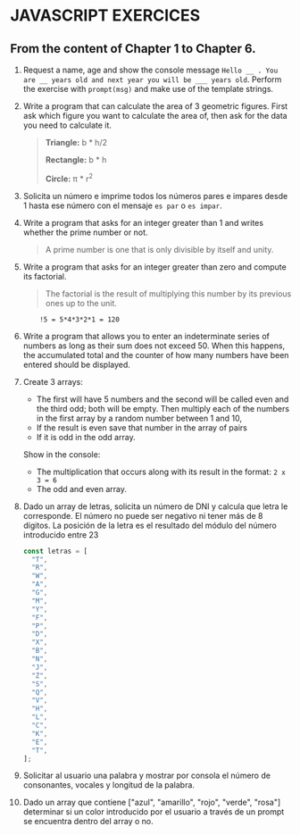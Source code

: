 # JAVASCRIPT EXERCICES

## From the content of Chapter 1 to Chapter 6.

1.  Request a name, age and show the console message `Hello __ . You are __ years old and next year you will be ___ years old`. Perform the exercise with `prompt(msg)` and make use of the template strings.

2.  Write a program that can calculate the area of 3 geometric figures. First ask which figure you want to calculate the area of, then ask for the data you need to calculate it.

    > **Triangle:** b \* h/2
    >
    > **Rectangle:** b \* h
    >
    > **Circle:** π \* r<sup>2</sup>

3.  Solicita un número e imprime todos los números pares e impares desde 1 hasta ese número con el mensaje `es par` o `es impar`.

4.  Write a program that asks for an integer greater than 1 and writes whether the prime number or not.

    > A prime number is one that is only divisible by itself and unity.

5.  Write a program that asks for an integer greater than zero and compute its factorial.

    > The factorial is the result of multiplying this number by its previous ones up to the unit.

            !5 = 5*4*3*2*1 = 120

6.  Write a program that allows you to enter an indeterminate series of numbers as long as their sum does not exceed 50. When this happens, the accumulated total and the counter of how many numbers have been entered should be displayed.

7.  Create 3 arrays:

    - The first will have 5 numbers and the second will be called even and the third odd; both will be empty. Then multiply each of the numbers in the first array by a random number between 1 and 10,
    - If the result is even save that number in the array of pairs
    - If it is odd in the odd array.

    Show in the console:

    - The multiplication that occurs along with its result in the format: `2 x 3 = 6`
    - The odd and even array.

8.  Dado un array de letras, solicita un número de DNI y calcula que letra le corresponde. El número no puede ser negativo ni tener más de 8 dígitos. La posición de la letra es el resultado del módulo del número introducido entre 23

    ```js
    const letras = [
      "T",
      "R",
      "W",
      "A",
      "G",
      "M",
      "Y",
      "F",
      "P",
      "D",
      "X",
      "B",
      "N",
      "J",
      "Z",
      "S",
      "Q",
      "V",
      "H",
      "L",
      "C",
      "K",
      "E",
      "T",
    ];
    ```

9.  Solicitar al usuario una palabra y mostrar por consola el número de consonantes, vocales y longitud de la palabra.

10. Dado un array que contiene ["azul", "amarillo", "rojo", "verde", "rosa"] determinar si un color introducido por el usuario a través de un prompt se encuentra dentro del array o no.
